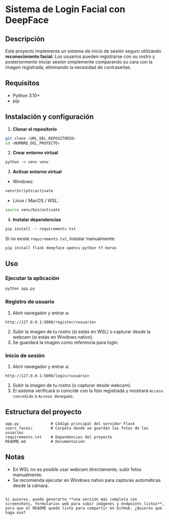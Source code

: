 # Sistema de Login Facial con DeepFace

## Descripción
Este proyecto implementa un sistema de inicio de sesión seguro utilizando **reconocimiento facial**. Los usuarios pueden registrarse con su rostro y posteriormente iniciar sesión simplemente comparando su cara con la imagen registrada, eliminando la necesidad de contraseñas.

## Requisitos
- Python 3.10+
- pip

## Instalación y configuración

1. **Clonar el repositorio**  
```bash
git clone <URL_DEL_REPOSITORIO>
cd <NOMBRE_DEL_PROYECTO>
````

2. **Crear entorno virtual**

```bash
python -m venv venv
```

3. **Activar entorno virtual**

* Windows:

```bash
venv\Scripts\activate
```

* Linux / MacOS / WSL:

```bash
source venv/bin/activate
```

4. **Instalar dependencias**

```bash
pip install -r requirements.txt
```

Si no existe `requirements.txt`, instalar manualmente:

```bash
pip install flask deepface opencv-python tf-keras
```

## Uso

### Ejecutar la aplicación

```bash
python app.py
```

### Registro de usuario

1. Abrir navegador y entrar a:

```
http://127.0.0.1:5000/register/<usuario>
```

2. Subir la imagen de tu rostro (si estás en WSL) o capturar desde la webcam (si estás en Windows nativo).
3. Se guardará la imagen como referencia para login.

### Inicio de sesión

1. Abrir navegador y entrar a:

```
http://127.0.0.1:5000/login/<usuario>
```

2. Subir la imagen de tu rostro (o capturar desde webcam).
3. El sistema verificará si coincide con la foto registrada y mostrará `Acceso concedido` o `Acceso denegado`.

## Estructura del proyecto

```
app.py              # Código principal del servidor Flask
users_faces/        # Carpeta donde se guardan las fotos de los usuarios
requirements.txt    # Dependencias del proyecto
README.md           # Documentación
```

## Notas

* En WSL no es posible usar webcam directamente; subir fotos manualmente.
* Se recomienda ejecutar en Windows nativo para capturas automáticas desde la cámara.

```

Si quieres, puedo generarte **una versión más completa con screenshots, formularios web para subir imágenes y endpoints listos**, para que el README quede listo para compartir en GitHub. ¿Quieres que haga eso?
```
